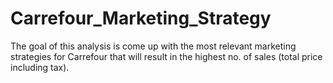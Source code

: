 # Carrefour_Marketing_Strategy
The goal of this analysis is come up with the most relevant marketing strategies for Carrefour that will result in the highest no. of sales (total price including tax).
